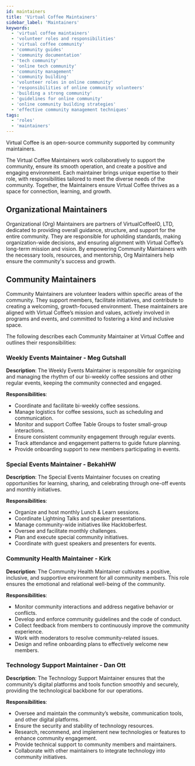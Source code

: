 ```yaml
---
id: maintainers
title: 'Virtual Coffee Maintainers'
sidebar_label: 'Maintainers'
keywords:
  - 'virtual coffee maintainers'
  - 'volunteer roles and responsibilities'
  - 'virtual coffee community'
  - 'community guides'
  - 'community documentation'
  - 'tech community'
  - 'online tech community'
  - 'community management'
  - 'community building'
  - 'volunteer roles in online community'
  - 'responsibilities of online community volunteers'
  - 'building a strong community'
  - 'guidelines for online community'
  - 'online community building strategies'
  - 'effective community management techniques'
tags:
  - 'roles'
  - 'maintainers'
---
```


Virtual Coffee is an open-source community supported by community maintainers.

The Virtual Coffee Maintainers work collaboratively to support the community, ensure its smooth operation, and create a positive and engaging environment. Each maintainer brings unique expertise to their role, with responsibilities tailored to meet the diverse needs of the community. Together, the Maintainers ensure Virtual Coffee thrives as a space for connection, learning, and growth.

## Organizational Maintainers

Organizational (Org) Maintainers are partners of VirtualCoffeeIO, LTD, dedicated to providing overall guidance, structure, and support for the entire community. They are responsible for upholding standards, making organization-wide decisions, and ensuring alignment with Virtual Coffee’s long-term mission and vision. By empowering Community Maintainers with the necessary tools, resources, and mentorship, Org Maintainers help ensure the community's success and growth.

## Community Maintainers

Community Maintainers are volunteer leaders within specific areas of the community. They support members, facilitate initiatives, and contribute to creating a welcoming, growth-focused environment. These maintainers are aligned with Virtual Coffee’s mission and values, actively involved in programs and events, and committed to fostering a kind and inclusive space.

The following describes each Community Maintainer at Virtual Coffee and outlines their responsibilities:

### Weekly Events Maintainer - Meg Gutshall

**Description**: The Weekly Events Maintainer is responsible for organizing and managing the rhythm of our bi-weekly coffee sessions and other regular events, keeping the community connected and engaged.

**Responsibilities**:

- Coordinate and facilitate bi-weekly coffee sessions.
- Manage logistics for coffee sessions, such as scheduling and communication.
- Monitor and support Coffee Table Groups to foster small-group interactions.
- Ensure consistent community engagement through regular events.
- Track attendance and engagement patterns to guide future planning.
- Provide onboarding support to new members participating in events.

### Special Events Maintainer - BekahHW

**Description**: The Special Events Maintainer focuses on creating opportunities for learning, sharing, and celebrating through one-off events and monthly initiatives.

**Responsibilities**:

- Organize and host monthly Lunch & Learn sessions.
- Coordinate Lightning Talks and speaker presentations.
- Manage community-wide initiatives like Hacktoberfest.
- Oversee and facilitate monthly challenges.
- Plan and execute special community initiatives.
- Coordinate with guest speakers and presenters for events.

### Community Health Maintainer - Kirk

**Description**: The Community Health Maintainer cultivates a positive, inclusive, and supportive environment for all community members. This role ensures the emotional and relational well-being of the community.

**Responsibilities**:

- Monitor community interactions and address negative behavior or conflicts.
- Develop and enforce community guidelines and the code of conduct.
- Collect feedback from members to continuously improve the community experience.
- Work with moderators to resolve community-related issues.
- Design and refine onboarding plans to effectively welcome new members.

### Technology Support Maintainer - Dan Ott

**Description**: The Technology Support Maintainer ensures that the community’s digital platforms and tools function smoothly and securely, providing the technological backbone for our operations.

**Responsibilities**:

- Oversee and maintain the community’s website, communication tools, and other digital platforms.
- Ensure the security and stability of technology resources.
- Research, recommend, and implement new technologies or features to enhance community engagement.
- Provide technical support to community members and maintainers.
- Collaborate with other maintainers to integrate technology into community initiatives.
